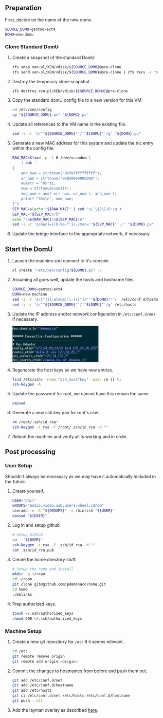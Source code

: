 ## Preparation

First, decide on the name of the new domu

```bash
SOURCE_DOMU=gentoo-ext4
DOMU=new-domu
```

### Clone Standard DomU

1. Create a snapshot of the standard DomU

    ```bash
    zfs snap xen-pl/XEN/vdisk/${SOURCE_DOMU}@pre-clone
    zfs send xen-pl/XEN/vdisk/${SOURCE_DOMU}@pre-clone | zfs recv -v "xen-pl/XEN/vdisk/${DOMU}"
    ```
2. Destroy the temporary clone snapshot.

    ```bash
    zfs destroy xen-pl/XEN/vdisk/${SOURCE_DOMU}@pre-clone
    ```
3. Copy the standard domU config file to a new version for this VM.

    ```bash
    cd /etc/xen/config
    cp "${SOURCE_DOMU}.pv" "${DOMU}.pv"
    ```
4. Update all references to the VM name in the existing file.

    ```bash
    sed -i -r 's/'"${SOURCE_DOMU}"'/'"${DOMU}"'/g' "${DOMU}.pv"
    ```
5. Generate a new MAC address for this system and update the nic entry within the config file.

    ```bash
    RAW_MAC=$(xxd -p -l 6 /dev/urandom \
        | awk '
    {
        and_num = strtonum("0xfeffffffffff"); 
        or_num = strtonum("0x020000000000"); 
        numstr = "0x"$1; 
        num = strtonum(numstr); 
        mod_num = and( or( num, or_num ), and_num ); 
        printf "%0x\n", mod_num; 
    }')
    SEP_MAC=$(echo "${RAW_MAC}" | sed 's/.\{2\}/&:/g')
    SEP_MAC="${SEP_MAC%?}"
    echo "\n${RAW_MAC}\n${SEP_MAC}\n"
    sed -i -r 's/mac[=][0-9a-f:]+,/mac='"${SEP_MAC}"',/' "${DOMU}.pv"
    ```
6. Update the bridge interface to the appropriate network, if necessary.

## Start the DomU

1. Launch the machine and connect to it's console.

    ```bash
    xl create "/etc/xen/config/${DOMU}.pv" -c
    ```

2. Assuming all goes well, update the hosts and hostname files.

    ```bash
    SOURCE_DOMU=gentoo-ext4
    DOMU=new-machine
    sed -i -r 's/["][[:alnum:]\-]+["]/"'"${DOMU}"'"/' /etc/conf.d/hostname
    sed -i -r 's/'"${SOURCE_DOMU}"'/'"${DOMU}"'/g' /etc/hosts
    ```
3. Update the IP address and/or network configuration in `/etc/conf.d/net` if necessary.

    ![eth0 Configuration for Static IP](img/domu-clone-network-setup.png)
4. Regenerate the host keys so we have new entries.

    ```bash
    find /etc/ssh/ -name "ssh_host*key" -exec rm {} \;
    ssh-keygen -A
    ```
5. Update the password for root, we cannot have this remain the same.

    ```bash
    passwd
    ```
6. Generate a new ssh key pair for root's user.

    ```bash
    rm /root/.ssh/id_rsa*
    ssh-keygen -t rsa -f /root/.ssh/id_rsa -N ""
    ```
8. Reboot the machine and verify all is working and in order.

## Post processing

### User Setup

Shouldn't always be necessary as we may have it automatically included in the future.

1. Create yourself.

    ```bash
    USER="phil"
    GROUPS="audio,video,usb,users,wheel,cdrom"
    useradd -m -G "${GROUPS}" -s /bin/zsh "${USER}"
    passwd "${USER}"
    ```
2. Log in and setup github

    ```bash
    # Setup Github
    su - "${USER}"
    ssh-keygen -t rsa -f .ssh/id_rsa -N ""
    cat .ssh/id_rsa.pub
    ```
3. Create the home directory stuff.
    
    ```bash
    # Setup the repo and install
    mkdir -p ~/repo
    cd ~/repo
    git clone git@github.com:pdemonaco/home.git
    cd home
    ./mklinks
    ```
4. Prep authorized keys.

    ```bash
    touch ~/.ssh/authorized_keys
    chmod 600 ~/.ssh/authorized_keys
    ```

### Machine Setup

1. Create a new git repository for `/etc` if it seems relevant.

    ```bash
    cd /etc
    git remote remove origin
    git remote add origin <origin>
    ```
2. Commit the changes to hostnames from before and push them out.

    ```bash
    git add /etc/conf.d/net
    git add /etc/conf.d/hostname
    git add /etc/hosts
    git ci /etc/conf.d/net /etc/hosts /etc/conf.d/hostname
    git push --all
    ```
3. Add the layman overlay as described [here](https://github.com/pdemonaco/overlay).
